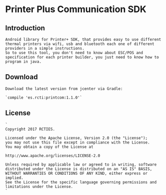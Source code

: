 # Printer Plus Communication SDK

## Introduction

	Android library for Printer+ SDK, that provides easy to use different thermal printers via wifi, usb and bluetooth each one of different providers in a simple instructions.
	So to use this tool, you don't need to know about ESC/POS and specification for each printer builder, you just need to know how to program in java.

## Download

	Download the latest version from jcenter via Gradle:

	`compile 'es.rcti:printcom:1.1.0'`

## License

	`
	Copyright 2017 RCTIES.

	Licensed under the Apache License, Version 2.0 (the "License");
	you may not use this file except in compliance with the License.
	You may obtain a copy of the License at

   	http://www.apache.org/licenses/LICENSE-2.0

	Unless required by applicable law or agreed to in writing, software
	distributed under the License is distributed on an "AS IS" BASIS,
	WITHOUT WARRANTIES OR CONDITIONS OF ANY KIND, either express or implied.
	See the License for the specific language governing permissions and
	limitations under the License.
	`

